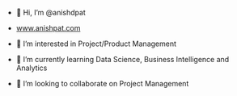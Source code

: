 - 👋 Hi, I’m @anishdpat
  
- www.anishpat.com
  
- 👀 I’m interested in Project/Product Management
  
- 🌱 I’m currently learning Data Science, Business Intelligence and Analytics
  
- 💞️ I’m looking to collaborate on Project Management


<!---
anishdpat/anishdpat is a ✨ special ✨ repository because its `README.md` (this file) appears on your GitHub profile.
You can click the Preview link to take a look at your changes.
--->
